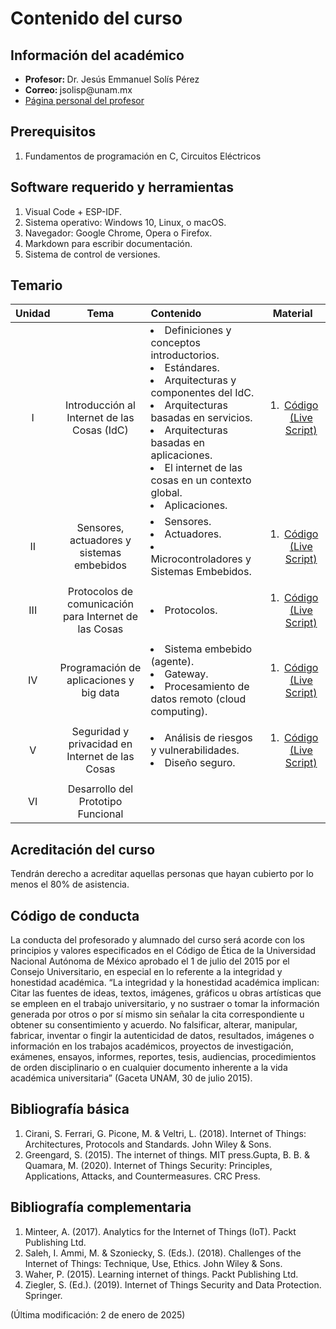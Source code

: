 # Contenido del curso


## Información del académico

<ul>
  <li> <b> Profesor: </b> Dr. Jesús Emmanuel Solís Pérez </li>
  <li> <b> Correo: </b> jsolisp@unam.mx </li>
  <li> <a href="https://jesolisp.github.io"> Página personal del profesor </a> </li>
</ul>

## Prerequisitos
<ol>
 <li> Fundamentos de programación en C, Circuitos Eléctricos </li>
</ol>

## Software requerido y herramientas
<ol>
 <li> Visual Code + ESP-IDF. </li>
 <li> Sistema operativo: Windows 10, Linux, o macOS. </li>
 <li> Navegador: Google Chrome, Opera o Firefox. </li>
 <li> Markdown para escribir documentación. </li>
 <li> Sistema de control de versiones. </li>
</ol>

## Temario

| **Unidad** | **Tema** | **Contenido** | **Material** |
|:---:|:---:|:---|:---:|
| I | Introducción al Internet de las Cosas (IdC) | <li> Definiciones y conceptos introductorios. </li> <li> Estándares. </li> <li> Arquitecturas y componentes del IdC. </li> <li> Arquitecturas basadas en servicios. </li> <li> Arquitecturas basadas en aplicaciones. </li> <li> El internet de las cosas en un contexto global. </li> <li> Aplicaciones. </li> | <ol><li>[Código (Live Script)](JESP_01_Introduccion_IdC.ipynb)</li> </ol> |
| II | Sensores, actuadores y sistemas embebidos | <li> Sensores. </li> <li> Actuadores. </li> <li> Microcontroladores y Sistemas Embebidos. </li> | <ol><li>[Código (Live Script)](JESP_02_Sensores_actuadores.ipynb)</li> </ol> |
| III | Protocolos de comunicación para Internet de las Cosas | <li> Protocolos. </li> | <ol><li>[Código (Live Script)](JESP_03_Protocolos.ipynb)</li> </ol> |
| IV | Programación de aplicaciones y big data | <li> Sistema embebido (agente). </li> <li> Gateway. </li> <li> Procesamiento de datos remoto (cloud computing). </li> | <ol><li>[Código (Live Script)](JESP_04_Programacion_app.ipynb)</li> </ol> |
| V | Seguridad y privacidad en Internet de las Cosas | <li>  Análisis de riesgos y vulnerabilidades. </li> <li> Diseño seguro. </li> | <ol><li>[Código (Live Script)](JESP_04_Seguridad_privacidad.ipynb)</li> </ol> |
| VI | Desarrollo del Prototipo Funcional |  |  |

## Acreditación del curso
Tendrán derecho a acreditar aquellas personas que hayan cubierto por lo menos el 80% de asistencia.

## Código de conducta
La conducta del profesorado y alumnado del curso será acorde con los principios y valores especificados en el Código de Ética de la Universidad Nacional Autónoma de México aprobado el 1 de julio del 2015 por el Consejo Universitario, en especial en lo referente a la integridad y honestidad académica. “La integridad y la honestidad académica implican: Citar las fuentes de ideas, textos, imágenes, gráficos u obras artı́sticas que se empleen en el trabajo universitario, y no sustraer o tomar la información generada por otros o por sı́ mismo sin señalar la cita correspondiente u obtener su consentimiento y acuerdo. No falsificar, alterar, manipular, fabricar, inventar o fingir la autenticidad de datos, resultados, imágenes o información en los trabajos académicos, proyectos de investigación, exámenes, ensayos, informes, reportes, tesis, audiencias, procedimientos de orden disciplinario o en cualquier documento inherente a la vida académica universitaria” (Gaceta UNAM, 30 de julio 2015).


## Bibliografía básica
<ol>
 <li> Cirani, S. Ferrari, G. Picone, M. & Veltri, L. (2018). Internet of Things: Architectures, Protocols and Standards. John Wiley & Sons. </li>
 <li> Greengard, S. (2015). The internet of things. MIT press.Gupta, B. B. & Quamara, M. (2020). Internet of Things Security: Principles, Applications, Attacks, and Countermeasures. CRC Press. </li>
</ol>

## Bibliografía complementaria
<ol>
 <li> Minteer, A. (2017). Analytics for the Internet of Things (IoT). Packt Publishing Ltd. </li>
 <li> Saleh, I. Ammi, M. & Szoniecky, S. (Eds.). (2018). Challenges of the Internet of Things: Technique, Use, Ethics. John Wiley & Sons. </li>
 <li> Waher, P. (2015). Learning internet of things. Packt Publishing Ltd. </li>
 <li> Ziegler, S. (Ed.). (2019). Internet of Things Security and Data Protection. Springer. </li>
</ol>

(Última modificación: 2 de enero de 2025)
